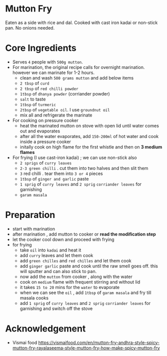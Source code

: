 # Mutton Fry
Eaten as a side with rice and dal. Cooked with cast iron kadai or non-stick pan. No onions needed.

# Core Ingredients
- Serves `4` people with `500g mutton`.
- For marination, the original recipe calls for overnight marination. however we can marinate for 1-2 hours.
   -  clean and wash `500 grams mutton` and add below items
   -  `2 tbsp` of `curd`
   -  `2 tbsp` of  `red chilli powder`
   -  `1tbsp` of `dhanya powder` (corriander powder)
   -  `salt` to taste
   -  `1tbsp` of `turmeric`
   -  `2tbsp` of `vegetable oil`. I use `groundnut oil`
   -  mix all and refrigerate the marinate
 - For cooking on pressure cooker
   - heat the marinated mutton on stove with open lid until water comes out and evaporates
   - after all the water evaporates, add `150-200ml` of hot water and cook inside a pressure cooker
   - initally cook on high flame for the first whistle and then on **3 medium flames** 
 - For frying (I use cast-iron kadai) ; we can use non-stick also
    - `2 sprigs` of `curry leaves`
    - `2-3 green chilli` . cut them into two halves and then slit them
    - `3` red chilli . tear them into `3 or 4` pieces
    - `1tbsp` of `ginger and garlic` paste
    - `1 sprig` of `curry leaves` and `2 sprig` `corriander leaves` for garnishing
    - `garam masala`
   
# Preparation
 - start with marination
 - after marination , add mutton to cooker or **read the modification step**
 - let the cooker cool down and proceed with frying
 - for frying
    - take `oil` into `kadai` and heat it
    - add `curry` leaves and let them cook
    - add `green chilles` and `red chilles` and let them cook
    - add `ginger garlic` paste and cook until the raw smell goes off. this will sputter and can also stick to pan. 
    - now add the `mutton` from cooker , along with the water
    - cook on `medium` flame with frequent stirring and without lid
    - it takes `15 to 20` mins for the `water` to evaporate
    - when we can see the `oil` , add `1tbsp` of `garam masala` and fry till masala cooks
    - add `1 sprig` of `curry leaves` and `2 sprig` `corriander leaves` for garnishing and switch off the stove


# Acknowledgement
- Vismai food https://vismaifood.com/en/mutton-fry-andhra-style-spicy-mutton-fry-rayalaseema-style-mutton-fry-how-make-spicy-mutton-fry
  
